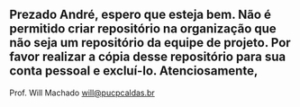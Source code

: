 Prezado André, espero que esteja bem.
Não é permitido criar repositório na organização que não seja um repositório da equipe de projeto.
Por favor realizar a cópia desse repositório para sua conta pessoal e excluí-lo.
Atenciosamente,
--
Prof. Will Machado
will@pucpcaldas.br
